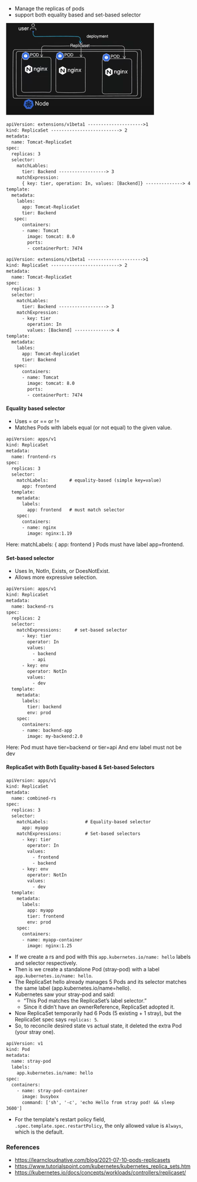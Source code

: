 - Manage the replicas of pods
- support both equality based and set-based selector

![](https://github.com/Mahin556/K8S-artifects/blob/main/images/rs1.png)

```
apiVersion: extensions/v1beta1 --------------------->1
kind: ReplicaSet --------------------------> 2
metadata:
  name: Tomcat-ReplicaSet
spec:
  replicas: 3
  selector:
    matchLables:
      tier: Backend ------------------> 3
    matchExpression:
      { key: tier, operation: In, values: [Backend]} --------------> 4
template:
  metadata:
    lables:
      app: Tomcat-ReplicaSet
      tier: Backend
   spec:
      containers:
      - name: Tomcat
        image: tomcat: 8.0
        ports:
        - containerPort: 7474
```
```
apiVersion: extensions/v1beta1 --------------------->1
kind: ReplicaSet --------------------------> 2
metadata:
  name: Tomcat-ReplicaSet
spec:
  replicas: 3
  selector:
    matchLables:
      tier: Backend ------------------> 3
    matchExpression:
      - key: tier
        operation: In
        values: [Backend] --------------> 4
template:
  metadata:
    lables:
      app: Tomcat-ReplicaSet
      tier: Backend
   spec:
      containers:
      - name: Tomcat
        image: tomcat: 8.0
        ports:
        - containerPort: 7474
```

#### Equality based selector
- Uses = or == or !=
- Matches Pods with labels equal (or not equal) to the given value.
```
apiVersion: apps/v1
kind: ReplicaSet
metadata:
  name: frontend-rs
spec:
  replicas: 3
  selector:
    matchLabels:        # equality-based (simple key=value)
      app: frontend
  template:
    metadata:
      labels:
        app: frontend   # must match selector
    spec:
      containers:
      - name: nginx
        image: nginx:1.19
```
Here:
    matchLabels: { app: frontend }
    Pods must have label app=frontend.

#### Set-based selector
- Uses In, NotIn, Exists, or DoesNotExist.
- Allows more expressive selection.
```
apiVersion: apps/v1
kind: ReplicaSet
metadata:
  name: backend-rs
spec:
  replicas: 2
  selector:
    matchExpressions:     # set-based selector
      - key: tier
        operator: In
        values:
          - backend
          - api
      - key: env
        operator: NotIn
        values:
          - dev
  template:
    metadata:
      labels:
        tier: backend
        env: prod
    spec:
      containers:
      - name: backend-app
        image: my-backend:2.0

```
Here:
    Pod must have tier=backend or tier=api
    And env label must not be dev

#### ReplicaSet with Both Equality-based & Set-based Selectors
```
apiVersion: apps/v1
kind: ReplicaSet
metadata:
  name: combined-rs
spec:
  replicas: 3
  selector:
    matchLabels:              # Equality-based selector
      app: myapp
    matchExpressions:         # Set-based selectors
      - key: tier
        operator: In
        values:
          - frontend
          - backend
      - key: env
        operator: NotIn
        values:
          - dev
  template:
    metadata:
      labels:
        app: myapp
        tier: frontend
        env: prod
    spec:
      containers:
      - name: myapp-container
        image: nginx:1.25
```

- If we create a rs and pod with this `app.kubernetes.io/name: hello` labels and selector respectively.
- Then is we create a standalone Pod (stray-pod) with a label `app.kubernetes.io/name: hello`.
- The ReplicaSet hello already manages 5 Pods and its selector matches the same label (app.kubernetes.io/name=hello).
- Kubernetes saw your stray-pod and said:
    - “This Pod matches the ReplicaSet’s label selector.”
    - Since it didn’t have an ownerReference, ReplicaSet adopted it.
- Now ReplicaSet temporarily had 6 Pods (5 existing + 1 stray), but the ReplicaSet spec says `replicas: 5`.
- So, to reconcile desired state vs actual state, it deleted the extra Pod (your stray one).
```
apiVersion: v1
kind: Pod
metadata:
  name: stray-pod
  labels:
    app.kubernetes.io/name: hello
spec:
  containers:
    - name: stray-pod-container
      image: busybox
      command: ['sh', '-c', 'echo Hello from stray pod! && sleep 3600']

```

- For the template's restart policy field, `.spec.template.spec.restartPolicy`, the only allowed value is `Always`, which is the default.



### References
- https://learncloudnative.com/blog/2021-07-10-pods-replicasets
- https://www.tutorialspoint.com/kubernetes/kubernetes_replica_sets.htm
- https://kubernetes.io/docs/concepts/workloads/controllers/replicaset/